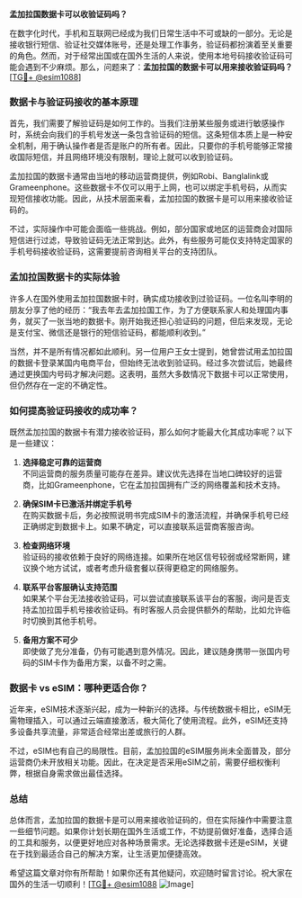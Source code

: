 **孟加拉国数据卡可以收验证码吗？**

在数字化时代，手机和互联网已经成为我们日常生活中不可或缺的一部分。无论是接收银行短信、验证社交媒体账号，还是处理工作事务，验证码都扮演着至关重要的角色。然而，对于经常出国或在国外生活的人来说，使用本地号码接收验证码可能会遇到不少麻烦。那么，问题来了：**孟加拉国的数据卡可以用来接收验证码吗？** [[TG💪+ @esim1088](https://t.me/s/esim1088)]

### 数据卡与验证码接收的基本原理

首先，我们需要了解验证码是如何工作的。当我们注册某些服务或进行敏感操作时，系统会向我们的手机号发送一条包含验证码的短信。这条短信本质上是一种安全机制，用于确认操作者是否是账户的所有者。因此，只要你的手机号能够正常接收国际短信，并且网络环境没有限制，理论上就可以收到验证码。

孟加拉国的数据卡通常由当地的移动运营商提供，例如Robi、Banglalink或Grameenphone。这些数据卡不仅可以用于上网，也可以绑定手机号码，从而实现短信接收功能。因此，从技术层面来看，孟加拉国的数据卡是可以用来接收验证码的。

不过，实际操作中可能会面临一些挑战。例如，部分国家或地区的运营商会对国际短信进行过滤，导致验证码无法正常到达。此外，有些服务可能仅支持特定国家的手机号码接收验证码，这需要提前咨询相关平台的支持团队。

### 孟加拉国数据卡的实际体验

许多人在国外使用孟加拉国数据卡时，确实成功接收到过验证码。一位名叫李明的朋友分享了他的经历：“我去年去孟加拉国工作，为了方便联系家人和处理国内事务，就买了一张当地的数据卡。刚开始我还担心验证码的问题，但后来发现，无论是支付宝、微信还是银行的短信验证码，都能顺利收到。”

当然，并不是所有情况都如此顺利。另一位用户王女士提到，她曾尝试用孟加拉国的数据卡登录某国内电商平台，但始终无法收到验证码。经过多次尝试后，她最终通过更换国内号码才解决问题。这表明，虽然大多数情况下数据卡可以正常使用，但仍然存在一定的不确定性。

### 如何提高验证码接收的成功率？

既然孟加拉国的数据卡有潜力接收验证码，那么如何才能最大化其成功率呢？以下是一些建议：

1. **选择稳定可靠的运营商**  
   不同运营商的服务质量可能存在差异。建议优先选择在当地口碑较好的运营商，比如Grameenphone，它在孟加拉国拥有广泛的网络覆盖和技术支持。

2. **确保SIM卡已激活并绑定手机号**  
   在购买数据卡后，务必按照说明书完成SIM卡的激活流程，并确保手机号已经正确绑定到数据卡上。如果不确定，可以直接联系运营商客服咨询。

3. **检查网络环境**  
   验证码的接收依赖于良好的网络连接。如果所在地区信号较弱或经常断网，建议换个地方试试，或者考虑升级套餐以获得更稳定的网络服务。

4. **联系平台客服确认支持范围**  
   如果某个平台无法接收验证码，可以尝试直接联系该平台的客服，询问是否支持孟加拉国手机号接收验证码。有时客服人员会提供额外的帮助，比如允许临时切换到其他手机号。

5. **备用方案不可少**  
   即使做了充分准备，仍有可能遇到意外情况。因此，建议随身携带一张国内号码的SIM卡作为备用方案，以备不时之需。

### 数据卡 vs eSIM：哪种更适合你？

近年来，eSIM技术逐渐兴起，成为一种新兴的选择。与传统数据卡相比，eSIM无需物理插入，可以通过云端直接激活，极大简化了使用流程。此外，eSIM还支持多设备共享流量，非常适合经常出差或旅行的人群。

不过，eSIM也有自己的局限性。目前，孟加拉国的eSIM服务尚未全面普及，部分运营商仍未开放相关功能。因此，在决定是否采用eSIM之前，需要仔细权衡利弊，根据自身需求做出最佳选择。

### 总结

总体而言，孟加拉国的数据卡是可以用来接收验证码的，但在实际操作中需要注意一些细节问题。如果你计划长期在国外生活或工作，不妨提前做好准备，选择合适的工具和服务，以便更好地应对各种场景需求。无论选择数据卡还是eSIM，关键在于找到最适合自己的解决方案，让生活更加便捷高效。

希望这篇文章对你有所帮助！如果你还有其他疑问，欢迎随时留言讨论。祝大家在国外的生活一切顺利！[[TG💪+ @esim1088](https://t.me/s/esim1088) ![Image](https://i.postimg.cc/4NQfJmqS/Snipaste-2025-05-13-00-14-12.png)]
